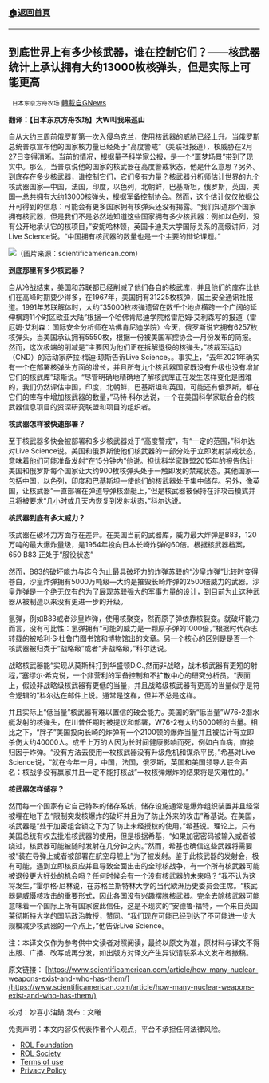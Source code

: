 ###  [:house:返回首頁](https://github.com/ourhimalayas/txt)
---


## 到底世界上有多少核武器，谁在控制它们？——核武器统计上承认拥有大约13000枚核弹头，但是实际上可能更高
` 日本东京方舟农场` [轉載自GNews](https://gnews.org/zh-hans/2279326/)

**翻译：【日本东京方舟农场】大W叫我来巡山**

自从大约三周前俄罗斯第一次入侵乌克兰，使用核武器的威胁已经上升。当俄罗斯总统普京宣布他的国家核力量已经处于“高度警戒”（美联社报道），核威胁在2月27日变得清晰。当前的情况，根据量子科学家公报，是一个“噩梦场景”带到了现实中。那么，当普京说他的国家的核武器在高度警戒状态，他是什么意思？另外。到底存在多少核武器，谁控制它们，它们多有力量？核武器分析师估计世界的九个核武器国家—中国，法国，印度，以色列，北朝鲜，巴基斯坦，俄罗斯，英国，美国—总共拥有大约13000核弹头，根据军备控制协会。然而，这个估计仅仅依据公开可得到的信息：可能会有更多国家拥有核弹头还没有揭露。“我们知道那个国家拥有核武器，但是我们不是必然地知道这些国家拥有多少核武器：例如以色列，没有公开地承认它的核项目，”安妮哈林顿，英国卡迪夫大学国际关系的高级讲师，对Live Science说。“中国拥有核武器的数量也是一个主要的辩论课题。”

![](https://assets.gnews.org/wp-content/uploads/2022/04/图片-1-5.jpeg)（图片来源：scientificamerican.com）

**到底那里有多少核武器？**

自从冷战结束，美国和苏联都已经削减了他们各自的核武库，并且他们的库存比他们在高峰时期要少得多，在1967年，美国拥有31225枚核弹，国土安全通讯社报道。1991年苏联解体时，大约“35000枚核弹遗留在数千个地点横跨一个广阔的延伸横跨11个时区欧亚大陆”根据一个哈佛肯尼迪学院格雷厄姆·艾利森写的报道（雷厄姆·艾利森：国际安全分析师在哈佛肯尼迪学院）今天，俄罗斯说它拥有6257枚核弹头，当美国承认拥有5550枚，根据一份被美国军控协会一月份发布的简报。然而，这次极端的削减是“主要因为他们正在拆解退役的核弹头，”核裁军运动（CND）的活动家萨拉·梅迪·琼斯告诉Live Science。。事实上，“去年2021年确实有一个在部署核弹头方面的增长，并且所有九个核武器国家既没有升级也没有增加它们的核武库”琼斯说。“尽管明确地精确地了解核武库正在发生怎样变化是困难的，我们仍然评估中国，印度，北朝鲜，巴基斯坦和英国，可能还有俄罗斯，都在它们的库存中增加核武器的数量，”马特·科尔达说，一个在美国科学家联合会的核武器信息项目的资深研究联盟和项目的组织者。

**核武器怎样被快速部署？**

至于核武器多快会被部署和多少核武器处于“高度警戒”，有“一定的范围，”科尔达对Live Science说。美国和俄罗斯使他们核武器的一部分处于立即发射禁戒状态，意味着他们可能准备发射“在15分钟内”他说。担忧科学家联盟2015年的报告估计美国和俄罗斯每个国家让大约900枚核弹头处于一触即发的禁戒状态。其他国家—包括中国，以色列，印度和巴基斯坦—使他们的核武器处于集中储存。另外，像英国，让核武器“一直部署在弹道导弹核潜艇上，”但是核武器被保持在非攻击模式并且将被要求“几小时或几天内恢复到发射状态，”科尔达说。

**核武器到底有多大威力？**

核武器在破坏力方面存在差异。在美国当前的武器库，威力最大炸弹是B83，120万吨的最大爆炸量级，是1954年投向日本长崎炸弹的60倍。根据核武器档案，650 B83 正处于“服役状态”

然而，B83的破坏能力与迄今为止最具破坏力的炸弹苏联的“沙皇炸弹”比较时变得苍白，沙皇炸弹拥有5000万吨级—大约是摧毁长崎炸弹的2500倍威力的武器。沙皇炸弹是一个绝无仅有的为了展现苏联强大的军事力量的设计，到目前为止这种武器从被制造以来没有更进一步的升级。

氢弹，例如B83或者沙皇炸弹，使用核聚变，然而原子弹依靠核裂变。就破坏能力而言，没有可比性：氢弹拥有“可能的威力是一颗原子弹的1000倍，”根据时代杂志转载的被哈利·S·杜鲁门图书馆和博物馆出的文章。另一个核心的区别是是否一个核武器被归类于“战略级”或者“非战略级，”科尔达说。

战略核武器能“实现从莫斯科打到华盛顿D.C.,然而非战略，战术核武器有更短的射程，”塞缪尔·希克说，一个非营利的军备控制和不扩散中心的研究分析员。“表面上，假设非战略级核武器有更低的当量，并且战略级核武器有更高的当量似乎是符合逻辑的”科尔达在邮件上说。通常是这样，但并不总是这样。

并且实际上“低当量”核武器有难以置信的破会能力。美国的新“低当量”W76-2潜水艇发射的核弹头，在川普任期时被提议和部署，W76-2有大约5000顿的当量。相比之下，“胖子”美国投向长崎的炸弹有一个2100顿的爆炸当量并且被估计有立即杀伤大约40000人。成千上万的人因为长时间健康影响而死，例如白血病，直接归因于炸弹。“没有方法去使用一枚核武器没有升级危机和谋杀平民，”希基对Live Science说，“就在今年一月，中国，法国，俄罗斯，英国和美国领导人联合声名：核战争没有赢家并且一定不能打核战”一枚核弹爆炸的结果将是灾难性的。”

**核武器怎样储存？**

然而每一个国家有它自己特殊的储存系统，储存设施通常是爆炸组织装置并且经常被埋在地下去“限制突发核爆炸的破坏并且为了防止外来的攻击”希基说。在美国，核武器是“处于加密组合锁之下为了防止未经授权的使用，”希基说。理论上，只有美国总统有权去批准核武器的使用，但是根据希基，“如果加密密码被输入或者被绕过，核武器可能被随时发射在几分钟之内。”然而，希基也确信这些武器将需要被“装在导弹上或者被部署在航空母舰上”为了被发射。鉴于此核武器的发射会，极有可能，遇到立即核反应并且导致全面出击的全球核战争，有一个所有核武器可能被退役更大好处的机会吗？任何时候会有一个没有核武器的未来吗？“我不认为这将发生，”霍尔格·尼林说，在苏格兰斯特林大学的当代欧洲历史委员会主席。“核武器是威慑核攻击的重要形式，因此各国没有兴趣摆脱核武器。完全去除核武器可能意味着一个国际上所有国家彼此信任，这是不现实的”安德鲁·福特，一个来自英国莱彻斯特大学的国际政治教授，赞同。“我们现在可能已经到达了不可能进一步大规模减少核武器的一个点上，”他告诉Live Science。

注：本译文仅作为参考供中文读者对照阅读，最终以原文为准，原材料与译文不得出版、广播、改写或再分发，如出版方对译文产生异议请联系本文发布者撤稿。

原文链接：
[https://www.scientificamerican.com/article/how-many-nuclear-weapons-exist-and-who-has-them/](https://www.scientificamerican.com/article/how-many-nuclear-weapons-exist-and-who-has-them/)

校对：妙喜小油鍋
发布：文曦

 

免责声明：本文内容仅代表作者个人观点，平台不承担任何法律风险。

- [ROL Foundation](https://rolfoundation.org/)
- [ROL Society](https://rolsociety.org/)
- [Terms of use](https://gnews.org/terms-of-use-3/)
- [Privacy Policy](https://gnews.org/privacy-policy/)
